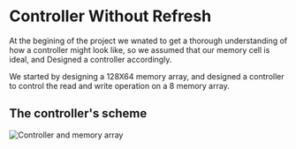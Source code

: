 # Controller Without Refresh
At the begining of the project we wnated to get a thorough understanding of how a controller might look like, so we assumed that our memory cell is ideal, and Designed a controller accordingly.

We started by designing a 128X64 memory array, and designed a controller to control the read and write operation on a 8 memory array.

## The controller's scheme

![Controller and memory array](https://drive.google.com/file/d/1WZmOMin0kKS0VldzPYcAz18UvclhVQPo/view "Controller and memory array without considiring refresh")